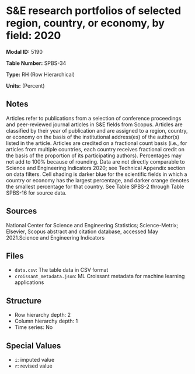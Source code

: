 # S&E research portfolios of selected region, country, or economy, by field: 2020

**Modal ID:** 5190

**Table Number:** SPBS-34

**Type:** RH (Row Hierarchical)

**Units:** (Percent)

## Notes

Articles refer to publications from a selection of conference proceedings and peer-reviewed journal articles in S&E fields from Scopus. Articles are classified by their year of publication and are assigned to a region, country, or economy on the basis of the institutional address(es) of the author(s) listed in the article. Articles are credited on a fractional count basis (i.e., for articles from multiple countries, each country receives fractional credit on the basis of the proportion of its participating authors). Percentages may not add to 100% because of rounding. Data are not directly comparable to Science and Engineering Indicators 2020; see Technical Appendix section on data filters. Cell shading is darker blue for the scientific fields in which a country or economy has the largest percentage, and darker orange denotes the smallest percentage for that country. See Table SPBS-2 through Table SPBS-16 for source data.

## Sources

National Center for Science and Engineering Statistics; Science-Metrix; Elsevier, Scopus abstract and citation database, accessed May 2021.Science and Engineering Indicators

## Files

- `data.csv`: The table data in CSV format
- `croissant_metadata.json`: ML Croissant metadata for machine learning applications

## Structure

- Row hierarchy depth: 2
- Column hierarchy depth: 1
- Time series: No

## Special Values

- `i`: imputed value
- `r`: revised value
